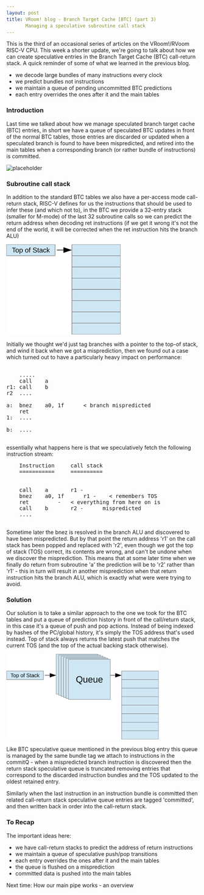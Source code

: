 ```yaml
---
layout: post
title: VRoom! blog - Branch Target Cache [BTC] (part 3)
       Managing a speculative subroutine call stack
---
```


This is the third of an occasional series of articles on the VRoom!/RVoom RISC-V 
CPU. This week a shorter update, we're going to talk about how we can create speculative entries 
in the Branch Target Cache (BTC) call-return stack. A quick reminder of some of what we learned in the previous blog.

* we decode large bundles of many instructions every clock
* we predict bundles not instructions
* we maintain a queue of pending uncommitted BTC predictions
* each entry overrides the ones after it and the main tables

### Introduction

Last time we talked about how we manage speculated branch target cache (BTC) entries, in short
we have a queue of speculated BTC updates in front of the normal BTC tables, those entries are
discarded or updated when a speculated branch is found to have been mispredicted, and retired into the
main tables when a corresponding branch (or rather bundle of instructions) is committed.

![placeholder](/public/images/btc-queue.svg "Branch Target Cache example")

### Subroutine call stack

In addition to the standard BTC tables we also have a per-access mode call-return stack,
RISC-V defines for us the instructions that should be used to infer these (and which not to),
in the BTC we provide a 32-entry stack (smaller for M-mode) of the last 32 subroutine calls
so we can predict the return address when decoding ret instructions (if we get it wrong it's
not the end of the world, it will be corrected when the ret instruction hits the branch ALU)

<img src="public/images/stack.svg" width="300">

Initially we thought we'd just tag branches with a pointer to the top-of stack, and wind it back when we got
a misprediction, then we found out a case which turned out to have a particularly heavy impact on performance:

<pre>

	.....
	call	a
r1:	call	b
r2	....

a:	bnez	a0, 1f		< branch mispredicted
	ret
1:	....

b:	....

</pre>

essentially what happens here is that we speculatively fetch the following instruction stream:

<pre>
	Instruction		call stack
	===========		==========
				

	call	a		r1 -
	bnez 	a0, 1f		r1 -	< remembers TOS
	ret			-	< everything from here on is 
	call	b		r2 -	  mispredicted
	....				

</pre>

Sometime later the bnez is resolved in the branch ALU and discovered to have been mispredicted. But by that point
the return address 'r1' on the call stack has been popped and replaced with 'r2', even though we got the top of stack (TOS)
correct, its contents are wrong, and can't be undone when we discover the misprediction.
This means that at some later time when we finally do return from subroutine 'a'
the prediction will be to 'r2' rather than 'r1' - this in turn will result in another misprediction when that return
instruction hits the branch ALU, which is exactly what were were trying to avoid.

### Solution

Our solution is to take a similar approach to the one we took for the BTC tables and put a queue of prediction
history in front of the call/return stack, in this case it's a queue of push and pop 
actions. Instead of being indexed by hashes of the PC/global history, it's simply the TOS address that's used instead.
Top of stack always returns the latest push that matches the current TOS (and the top of the actual backing stack otherwise).

<img src="public/images/stack-queue.svg" width="400">

Like BTC speculative queue mentioned in the previous blog entry this queue is managed by the same bundle tag we
attach to instructions in the commitQ - when a mispredicted branch instruction is discovered then the
return stack speculative queue is truncated removing entries that correspond to the discarded instruction bundles
and the TOS updated to the oldest retained entry.

Similarly when the last instruction in an instruction bundle is committed then related  call-return stack
speculative queue entries are
tagged 'committed', and then written back in order into the call-return stack.


### To Recap
The important ideas here:

* we have call-return stacks to predict the address of return instructions
* we maintain a queue of speculative push/pop transitions
* each entry overrides the ones after it and the main tables
* the queue is flushed on a misprediction
* committed data is pushed into the main tables

Next time: How our main pipe works - an overview
